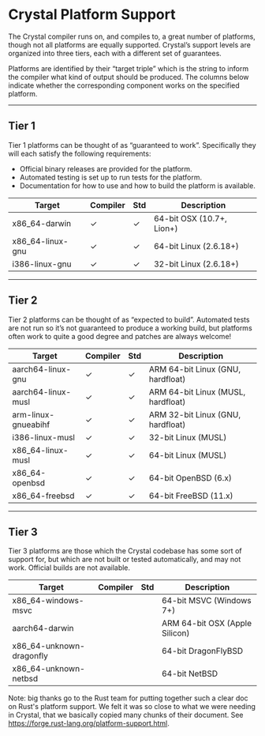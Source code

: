 # Crystal Platform Support

The Crystal compiler runs on, and compiles to, a great number of platforms, though not all platforms are equally supported. Crystal’s support levels are organized into three tiers, each with a different set of guarantees.

Platforms are identified by their “target triple” which is the string to inform the compiler what kind of output should be produced. The columns below indicate whether the corresponding component works on the specified platform.

***

## Tier 1

Tier 1 platforms can be thought of as “guaranteed to work”. Specifically they will each satisfy the following requirements:

* Official binary releases are provided for the platform.
* Automated testing is set up to run tests for the platform.
* Documentation for how to use and how to build the platform is available.

| Target | Compiler | Std | Description |
| ------ | -------- | --- | ----------- |
| x86_64-darwin | ✓ | ✓ | 64-bit OSX (10.7+, Lion+) |
| x86_64-linux-gnu | ✓ | ✓ | 64-bit Linux (2.6.18+) |
| i386-linux-gnu | ✓ | ✓ | 32-bit Linux (2.6.18+) |

***

## Tier 2

Tier 2 platforms can be thought of as “expected to build”. Automated tests are not run so it’s not guaranteed to produce a working build, but platforms often work to quite a good degree and patches are always welcome!

| Target | Compiler | Std | Description |
| ------ | -------- | --- | ----------- |
| aarch64-linux-gnu | ✓ | ✓ | ARM 64-bit Linux (GNU, hardfloat) |
| aarch64-linux-musl | ✓ | ✓ | ARM 64-bit Linux (MUSL, hardfloat) |
| arm-linux-gnueabihf | ✓ | ✓ | ARM 32-bit Linux (GNU, hardfloat) |
| i386-linux-musl | ✓ | ✓ | 32-bit Linux (MUSL) |
| x86_64-linux-musl | ✓ | ✓ | 64-bit Linux (MUSL) |
| x86_64-openbsd | ✓ | ✓ | 64-bit OpenBSD (6.x) |
| x86_64-freebsd | ✓ | ✓ | 64-bit FreeBSD (11.x) |

***

## Tier 3

Tier 3 platforms are those which the Crystal codebase has some sort of support for, but which are not built or tested automatically, and may not work. Official builds are not available.

| Target | Compiler | Std | Description |
| ------ | -------- | --- | ----------- |
| x86_64-windows-msvc |  |  | 64-bit MSVC (Windows 7+) |
| aarch64-darwin | | | ARM 64-bit OSX (Apple Silicon) |
| x86_64-unknown-dragonfly | | | 64-bit DragonFlyBSD |
| x86_64-unknown-netbsd | | | 64-bit NetBSD |

Note: big thanks go to the Rust team for putting together such a clear doc on Rust's platform support. We felt it was so close to what we were needing in Crystal, that we basically copied many chunks of their document. See https://forge.rust-lang.org/platform-support.html.
